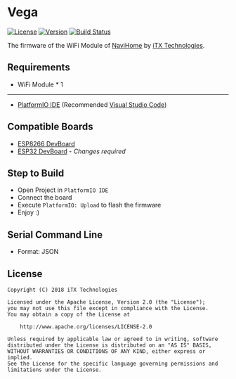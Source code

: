 # Vega

[![License](https://img.shields.io/github/license/NaviHome/Vega.svg)](https://github.com/NaviHome/Vega/blob/master/LICENSE)
[![Version](https://img.shields.io/badge/version-0.1.0--alpha-orange.svg)](https://github.com/NaviHome/Vega/blob/master/src/config.h)
[![Build Status](https://travis-ci.org/NaviHome/Vega.svg?branch=master)](https://travis-ci.org/NaviHome/Vega)

The firmware of the WiFi Module of [NaviHome](https://github.com/NaviHome) by [iTX Technologies](https://github.com/iTXTech).

## Requirements

* WiFi Module * 1

---------------

* [PlatformIO IDE](https://platformio.org/) (Recommended [Visual Studio Code](https://code.visualstudio.com/))

## Compatible Boards

* [ESP8266 DevBoard](https://www.esp8266.com/wiki/doku.php?id=esp8266-module-family)
* [ESP32 DevBoard](https://esp-idf.readthedocs.io/en/latest/get-started/get-started-devkitc.html) - *Changes required*

## Step to Build

* Open Project in `PlatformIO IDE`
* Connect the board
* Execute `PlatformIO: Upload` to flash the firmware
* Enjoy :)

## Serial Command Line

* Format: JSON

## License

    Copyright (C) 2018 iTX Technologies

    Licensed under the Apache License, Version 2.0 (the "License");
    you may not use this file except in compliance with the License.
    You may obtain a copy of the License at

        http://www.apache.org/licenses/LICENSE-2.0

    Unless required by applicable law or agreed to in writing, software
    distributed under the License is distributed on an "AS IS" BASIS,
    WITHOUT WARRANTIES OR CONDITIONS OF ANY KIND, either express or implied.
    See the License for the specific language governing permissions and
    limitations under the License.
